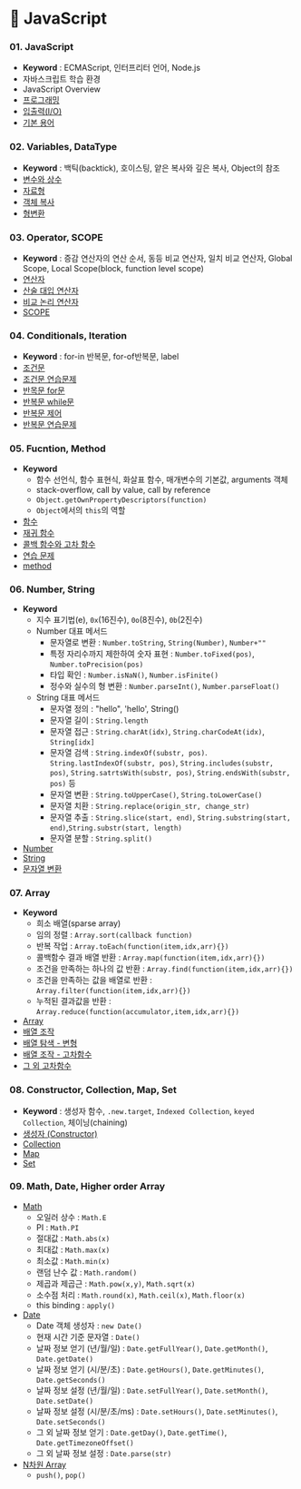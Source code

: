 # 📌 JavaScript


### 01. JavaScript
- **Keyword** : ECMAScript, 인터프리터 언어, Node.js 
- 자바스크립트 학습 환경</a>
- JavaScript Overview</a>
- <a href="https://github.com/dev-ku/TIL-FrontEnd/blob/main/JavaScript/01.JavaScript.md#-%ED%94%84%EB%A1%9C%EA%B7%B8%EB%9E%98%EB%B0%8D">프로그래밍</a>
- <a href="https://github.com/dev-ku/TIL-FrontEnd/blob/main/JavaScript/01.JavaScript.md#-%EC%9E%85%EC%B6%9C%EB%A0%A5io">입출력(I/O)</a>
- <a href="https://github.com/dev-ku/TIL-FrontEnd/blob/main/JavaScript/01.JavaScript.md#-%EA%B8%B0%EB%B3%B8-%EC%9A%A9%EC%96%B4">기본 용어</a>


### 02. Variables, DataType
- **Keyword** : 백틱(backtick), 호이스팅, 얕은 복사와 깊은 복사, Object의 참조
- <a href="https://github.com/dev-ku/TIL-FrontEnd/blob/main/JavaScript/02.Variables%2C%20DataType.md#-%EB%B3%80%EC%88%98%EC%99%80-%EC%83%81%EC%88%98">변수와 상수</a>
- <a href="https://github.com/dev-ku/TIL-FrontEnd/blob/main/JavaScript/02.Variables%2C%20DataType.md#-%EC%9E%90%EB%A3%8C%ED%98%95">자료형</a>
- <a href="https://github.com/dev-ku/TIL-FrontEnd/blob/main/JavaScript/02.Variables%2C%20DataType.md#-object-%EB%B3%B5%EC%82%AC">객체 복사</a>
- <a href="https://github.com/dev-ku/TIL-FrontEnd/blob/main/JavaScript/02.Variables%2C%20DataType.md#-%ED%98%95-%EB%B3%80%ED%99%98">형변환</a>



### 03. Operator, SCOPE
- **Keyword** : 증감 연산자의 연산 순서, 동등 비교 연산자, 일치 비교 연산자, Global Scope, Local Scope(block, function level scope)
- <a href="https://github.com/dev-ku/TIL-FrontEnd/blob/main/JavaScript/03.Operator%2C%20SCOPE.md#-%EC%97%B0%EC%82%B0%EC%9E%90">연산자</a>
- <a href="https://github.com/dev-ku/TIL-FrontEnd/blob/main/JavaScript/03.Operator%2C%20SCOPE.md#-%EC%82%B0%EC%88%A0-%EB%8C%80%EC%9E%85-%EC%97%B0%EC%82%B0%EC%9E%90">산술 대입 연산자</a>
- <a href="https://github.com/dev-ku/TIL-FrontEnd/blob/main/JavaScript/03.Operator%2C%20SCOPE.md#-%EB%B9%84%EA%B5%90-%EB%85%BC%EB%A6%AC-%EC%97%B0%EC%82%B0%EC%9E%90">비교 논리 연산자</a>
- <a href="https://github.com/dev-ku/TIL-FrontEnd/blob/main/JavaScript/03.Operator%2C%20SCOPE.md#-scope">SCOPE</a>



### 04. Conditionals, Iteration
- **Keyword** : for-in 반복문, for-of반복문, label
- <a href="https://github.com/dev-ku/TIL-FrontEnd/blob/main/JavaScript/04.Conditionals%2C%20Iteration.md#-%EC%A1%B0%EA%B1%B4%EB%AC%B8">조건문</a>
- <a href="https://github.com/dev-ku/TIL-FrontEnd/blob/main/JavaScript/04.Conditionals%2C%20Iteration.md#-%EC%A1%B0%EA%B1%B4%EB%AC%B8-%EC%97%B0%EC%8A%B5%EB%AC%B8%EC%A0%9C">조건문 연습문제</a>
- <a href="https://github.com/dev-ku/TIL-FrontEnd/blob/main/JavaScript/04.Conditionals%2C%20Iteration.md#-%EB%B0%98%EB%B3%B5%EB%AC%B8-for%EB%AC%B8">반목문 for문</a>
- <a href="https://github.com/dev-ku/TIL-FrontEnd/blob/main/JavaScript/04.Conditionals%2C%20Iteration.md#-%EB%B0%98%EB%B3%B5%EB%AC%B8-while%EB%AC%B8">반복문 while문</a>
- <a href="https://github.com/dev-ku/TIL-FrontEnd/blob/main/JavaScript/04.Conditionals%2C%20Iteration.md#-%EB%B0%98%EB%B3%B5%EB%AC%B8-%EC%A0%9C%EC%96%B4">반복문 제어</a>
- <a href="https://github.com/dev-ku/TIL-FrontEnd/blob/main/JavaScript/04.Conditionals%2C%20Iteration.md#-%EB%B0%98%EB%B3%B5%EB%AC%B8-%EC%97%B0%EC%8A%B5%EB%AC%B8%EC%A0%9C">반복문 연습문제</a>



### 05. Fucntion, Method
- **Keyword**
    - 함수 선언식, 함수 표현식, 화살표 함수, 매개변수의 기본값, arguments 객체
    - stack-overflow, call by value, call by reference
    - `Object.getOwnPropertyDescriptors(function)`
    - `Object`에서의 `this`의 역할 
- <a href="https://github.com/dev-ku/TIL-FrontEnd/blob/main/JavaScript/05.Fucntion%2C%20Method.md#-%ED%95%A8%EC%88%98">함수</a>
- <a href="https://github.com/dev-ku/TIL-FrontEnd/blob/main/JavaScript/05.Fucntion%2C%20Method.md#-%EC%9E%AC%EA%B7%80-%ED%95%A8%EC%88%98">재귀 함수</a>
- <a href="https://github.com/dev-ku/TIL-FrontEnd/blob/main/JavaScript/05.Fucntion%2C%20Method.md#-%EC%BD%9C%EB%B0%B1-%ED%95%A8%EC%88%98%EC%99%80-%EA%B3%A0%EC%B0%A8-%ED%95%A8%EC%88%98">콜백 함수와 고차 함수</a>
- <a href="https://github.com/dev-ku/TIL-FrontEnd/blob/main/JavaScript/05.Fucntion%2C%20Method.md#-%EC%97%B0%EC%8A%B5-%EB%AC%B8%EC%A0%9C">연습 문제</a>
- <a href="https://github.com/dev-ku/TIL-FrontEnd/blob/main/JavaScript/05.Fucntion%2C%20Method.md#-method">method</a>




### 06. Number, String
- **Keyword**
  - 지수 표기법(e), `0x`(16진수), `0o`(8진수), `0b`(2진수)
  - Number 대표 메서드
    - 문자열로 변환 : `Number.toString`, `String(Number)`, `Number+""`
    - 특정 자리수까지 제한하여 숫자 표현 : `Number.toFixed(pos)`, `Number.toPrecision(pos)`
    - 타입 확인 : `Number.isNaN()`, `Number.isFinite()`
    - 정수와 실수의 형 변환 : `Number.parseInt()`, `Number.parseFloat()`
  - String 대표 메서드
    - 문자열 정의 : "hello", 'hello', String()
    - 문자열 길이 : `String.length`
    - 문자열 접근 : `String.charAt(idx)`, `String.charCodeAt(idx)`, `String[idx]`
    - 문자열 검색 : `String.indexOf(substr, pos)`. `String.lastIndexOf(substr, pos)`, `String.includes(substr, pos)`, `String.satrtsWith(substr, pos)`, `String.endsWith(substr, pos)` 등
    - 문자열 변환 : `String.toUpperCase()`, `String.toLowerCase()`
    - 문자열 치환 : `String.replace(origin_str, change_str)`
    - 문자열 추출 : `String.slice(start, end)`, `String.substring(start, end)`,`String.substr(start, length)`
    - 문자열 분할 : `String.split()`
- <a href="">Number</a>
- <a href="">String</a>
- <a href="">문자열 변환</a>




### 07. Array
- **Keyword**
  - 희소 배열(sparse array)
  - 임의 정렬 : `Array.sort(callback function)`
  - 반복 작업 : `Array.toEach(function(item,idx,arr){})`
  - 콜백함수 결과 배열 반환 : `Array.map(function(item,idx,arr){})`
  - 조건을 만족하는 하나의 값 반환 : `Array.find(function(item,idx,arr){})`
  - 조건을 만족하는 값을 배열로 반환 : `Array.filter(function(item,idx,arr){})`
  - 누적된 결과값을 반환 : `Array.reduce(function(accumulator,item,idx,arr){})`
- <a href="https://github.com/dev-ku/TIL-FrontEnd/blob/main/JavaScript/07.Array.md#-array">Array</a>
- <a href="https://github.com/dev-ku/TIL-FrontEnd/blob/main/JavaScript/07.Array.md#-%EB%B0%B0%EC%97%B4-%EC%A1%B0%EC%9E%91">배열 조작 </a>
- <a href="https://github.com/dev-ku/TIL-FrontEnd/blob/main/JavaScript/07.Array.md#-%EB%B0%B0%EC%97%B4-%ED%83%90%EC%83%89---%EB%B3%80%ED%98%95">배열 탐색 - 변형</a>
- <a href="https://github.com/dev-ku/TIL-FrontEnd/blob/main/JavaScript/07.Array.md#-%EB%B0%B0%EC%97%B4-%EC%A1%B0%EC%9E%91-%EA%B3%A0%EC%B0%A8%ED%95%A8%EC%88%98">배열 조작 - 고차함수</a>
- <a href="https://github.com/dev-ku/TIL-FrontEnd/blob/main/JavaScript/07.Array.md#-%EA%B7%B8-%EC%99%B8-%EA%B3%A0%EC%B0%A8%ED%95%A8%EC%88%98">그 외 고차함수</a>




### 08. Constructor, Collection, Map, Set
- **Keyword** : 생성자 함수, `.new.target`, `Indexed Collection`, `keyed Collection`, 체이닝(chaining)
- <a href="https://github.com/dev-ku/TIL-FrontEnd/blob/main/JavaScript/08.Constructor%2C%20Collection%2C%20Map%2C%20Set.md#-%EC%83%9D%EC%84%B1%EC%9E%90-constructor">생성자 (Constructor)</a>
- <a href="https://github.com/dev-ku/TIL-FrontEnd/blob/main/JavaScript/08.Constructor%2C%20Collection%2C%20Map%2C%20Set.md#-collection">Collection</a>
- <a href="https://github.com/dev-ku/TIL-FrontEnd/blob/main/JavaScript/08.Constructor%2C%20Collection%2C%20Map%2C%20Set.md#-map">Map</a>
- <a href="https://github.com/dev-ku/TIL-FrontEnd/blob/main/JavaScript/08.Constructor%2C%20Collection%2C%20Map%2C%20Set.md#-set">Set</a>



### 09. Math, Date, Higher order Array
- <a href="https://github.com/dev-ku/TIL-FrontEnd/blob/main/JavaScript/09.Math%2C%20Date%2C%20Higher%20order%20Array.md#-math">Math</a>
  - 오일러 상수 : `Math.E`
  - PI : `Math.PI`
  - 절대값 : `Math.abs(x)`
  - 최대값 : `Math.max(x)`
  - 최소값 : `Math.min(x)`
  - 랜덤 난수 값 : `Math.random()`
  - 제곱과 제곱근 : `Math.pow(x,y)`, `Math.sqrt(x)`
  - 소수점 처리 : `Math.round(x)`, `Math.ceil(x)`, `Math.floor(x)`
  - this binding : `apply()`
- <a href="https://github.com/dev-ku/TIL-FrontEnd/blob/main/JavaScript/09.Math%2C%20Date%2C%20Higher%20order%20Array.md#-date">Date</a>
  - Date 객체 생성자 : `new Date()`
  - 현재 시간 기준 문자열 : `Date()`
  - 날짜 정보 얻기 (년/월/일) : `Date.getFullYear()`, `Date.getMonth()`, `Date.getDate()`
  - 날짜 정보 얻기 (시/분/초) : `Date.getHours()`, `Date.getMinutes()`, `Date.getSeconds()`
  - 날짜 정보 설정 (년/월/일) : `Date.setFullYear()`, `Date.setMonth()`, `Date.setDate()`
  - 날짜 정보 설정 (시/분/초/ms) : `Date.setHours()`, `Date.setMinutes()`, `Date.setSeconds()`
  - 그 외 날짜 정보 얻기 : `Date.getDay()`, `Date.getTime()`, `Date.getTimezoneOffset()`
  - 그 외 날짜 정보 설정 : `Date.parse(str)`
- <a href="https://github.com/dev-ku/TIL-FrontEnd/blob/main/JavaScript/09.Math%2C%20Date%2C%20Higher%20order%20Array.md#-n%EC%B0%A8%EC%9B%90-array">N차원 Array</a>
  - `push()`, `pop()`


